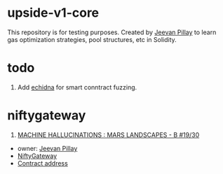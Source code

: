 # upside-v1-core

This repository is for testing purposes. Created by [Jeevan Pillay](https://github.com/JeevanPillay) to learn gas optimization strategies, pool structures, etc in Solidity.

# todo

1. Add [echidna](https://github.com/crytic/echidna) for smart conntract fuzzing.

# niftygateway

1. [MACHINE HALLUCINATIONS : MARS LANDSCAPES - B #19/30](https://niftygateway.com/itemdetail/secondary/0xe604d1bcd6ac7a03461e8e56500d60d476f1e569/47300070019)

- owner: [Jeevan Pillay](https://twitter.com/JeevanPillay)
- [NiftyGateway](https://niftygateway.com/itemdetail/secondary/0xe604d1bcd6ac7a03461e8e56500d60d476f1e569/47300070019)
- [Contract address](https://etherscan.io/address/0xe604d1bcd6ac7a03461e8e56500d60d476f1e569)
